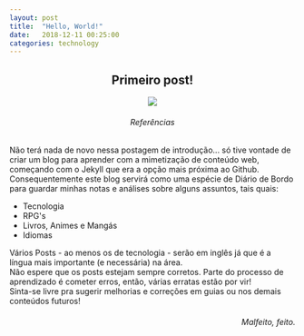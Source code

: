 ```yaml
---
layout: post
title:  "Hello, World!"
date:   2018-12-11 00:25:00
categories: technology
---
```

<div style="text-align:center"><h2>Primeiro post!</h2> </div>

<p><div style="text-align:center"><img src ="https://pa1.narvii.com/5818/8fd233e82a0133cedd1ea0739e7b4d575ec44e62_hq.gif" /></div> </p>

<div style="text-align:center"><h6>Referências</h6> </div>

<p> Não terá nada de novo nessa postagem de introdução... só tive vontade de criar um blog para aprender com a mimetização de conteúdo web, começando com o Jekyll que era a opção mais próxima ao Github.<br> Consequentemente este blog servirá como uma espécie de Diário de Bordo para guardar minhas notas e análises sobre alguns assuntos,  tais quais:</p>


* Tecnologia
* RPG's
* Livros, Animes e Mangás
* Idiomas

Vários Posts - ao menos os de tecnologia - serão em inglês já que é a língua mais importante (e necessária) na área.<br>
Não espere que os posts estejam sempre corretos. Parte do processo de aprendizado é cometer erros, então, várias erratas estão por vir!
<br>
Sinta-se livre pra sugerir melhorias e correções em guias ou nos demais conteúdos futuros!

<div style="text-align:right"> <h6>Malfeito, feito.</h6> </div>